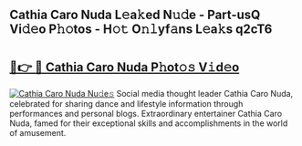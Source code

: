 ## Cathia Caro Nuda L𝚎a𝚔ed N𝚞𝚍e - Part-usQ Vi𝚍𝚎o P𝚑𝚘tos - H𝚘𝚝 O𝚗𝚕yf𝚊ns L𝚎a𝚔s q2cT6

# <h2><a href="http://kf1aby.oniu.top/?m=Cathia+Caro+Nuda">🔗👉 🔴 Cathia Caro Nuda P𝚑ot𝚘𝚜 V𝚒d𝚎o</a></h2>

[![Cathia Caro Nuda Nu𝚍e𝚜](https://i.imgur.com/0qMVB7G.gif)](http://kf1aby.oniu.top/?m=Cathia+Caro+Nuda)
Social media thought leader Cathia Caro Nuda, celebrated for sharing dance and lifestyle information through performances and personal blogs. Extraordinary entertainer Cathia Caro Nuda, famed for their exceptional skills and accomplishments in the world of amusement.  
